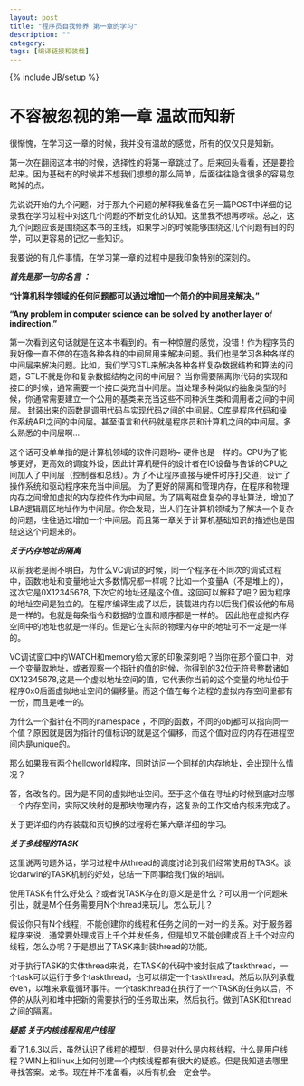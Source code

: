 ```yaml
---
layout: post
title: "程序员自我修养 第一章的学习"
description: ""
category: 
tags: [编译链接和装载]
---
```

{% include JB/setup %}

不容被忽视的第一章 温故而知新
===================

很惭愧，在学习这一章的时候，我并没有温故的感觉，所有的仅仅只是知新。

第一次在翻阅这本书的时候，选择性的将第一章跳过了。后来回头看看，还是要捡起来。因为基础有的时候并不想我们想想的那么简单，后面往往隐含很多的容易忽略掉的点。

先说说开始的九个问题，对于那九个问题的解释我准备在另一篇POST中详细的记录我在学习过程中对这几个问题的不断变化的认知。这里我不想再啰嗦。总之，这九个问题应该是围绕这本书的主线，如果学习的时候能够围绕这几个问题有目的的学，可以更容易的记忆一些知识。

我要说的有几件事情，在学习第一章的过程中是我印象特别的深刻的。

***首先是那一句的名言 ：***

**“计算机科学领域的任何问题都可以通过增加一个简介的中间层来解决。”**

**“Any problem in computer science can be solved by another layer of indirection.”**

第一次看到这句话就是在这本书看到的。有一种惊醒的感觉，没错！作为程序员的我好像一直不停的在造各种各样的中间层用来解决问题。我们也是学习各种各样的中间层来解决问题。比如，我们学习STL来解决各种各样复杂数据结构和算法的问题，STL不就是你和复杂数据结构之间的中间层？
当你需要隔离你代码的实现和接口的时候，通常需要一个接口类充当中间层。当处理多种类似的抽象类型的时候，你通常需要建立一个公用的基类来充当这些不同种派生类和调用者之间的中间层。
封装出来的函数是调用代码与实现代码之间的中间层。C库是程序代码和操作系统API之间的中间层。甚至语言和代码就是程序员和计算机之间的中间层。多么熟悉的中间层啊...

这个话可没单单指的是计算机领域的软件问题哟~ 硬件也是一样的。CPU为了能够更好，更高效的调度外设，因此计算机硬件的设计者在IO设备与告诉的CPU之间加入了中间层（控制器和总线）。为了不让程序直接与硬件时序打交道，设计了操作系统和驱动程序来充当中间层。
为了更好的隔离和管理内存，在程序和物理内存之间增加虚拟的内存控件作为中间层。为了隔离磁盘复杂的寻址算法，增加了LBA逻辑扇区地址作为中间层。你会发现，当人们在计算机领域为了解决一个复杂的问题，往往通过增加一个中间层。而且第一章关于计算机基础知识的描述也是围绕这这个问题来的。

***关于内存地址的隔离***

以前我老是闹不明白，为什么VC调试的时候，同一个程序在不同次的调试过程中，函数地址和变量地址大多数情况都一样呢？比如一个变量A（不是堆上的），这次它是0X12345678, 下次它的地址还是这个值。这回可以解释了吧？因为程序的地址空间是独立的。在程序编译生成了以后，装载进内存以后我们假设他的布局是一样的。也就是每条指令和数据的位置和顺序都是一样的。
因此他在虚拟内存空间中的地址也就是一样的。但是它在实际的物理内存中的地址可不一定是一样的。

VC调试窗口中的WATCH和memory给大家的印象深刻吧？当你在那个窗口中，对一个变量取地址，或者观察一个指针的值的时候，你得到的32位无符号整数诸如0X12345678,这是一个虚拟地址空间的值，它代表你当前的这个变量的地址位于程序0x0后面虚拟地址空间的偏移量。而这个值在每个进程的虚拟内存空间里都有一份，而且是唯一的。

为什么一个指针在不同的namespace ，不同的函数，不同的obj都可以指向同一个值？原因就是因为指针的值标识的就是这个偏移，而这个值对应的内存在进程空间内是unique的。

那么如果我有两个helloworld程序，同时访问一个同样的内存地址，会出现什么情况？

答，各改各的。因为是不同的虚拟地址空间。至于这个值在寻址的时候到底对应哪一个内存空间，实际又映射的是那块物理内存，这复杂的工作交给内核来完成了。

关于更详细的内存装载和页切换的过程将在第六章详细的学习。

***关于多线程的TASK***

这里说两句题外话，学习过程中从thread的调度讨论到我们经常使用的TASK。谈论darwin的TASK机制的好处，总结一下同事给我们做的培训。

使用TASK有什么好处么？或者说TASK存在的意义是是什么？可以用一个问题来引出，就是M个任务需要用N个thread来玩儿，怎么玩儿？

假设你只有N个线程，不能创建你的线程和任务之间的一对一的关系。对于服务器程序来说，通常要处理成百上千个并发任务，但是却又不能创建成百上千个对应的线程，怎么办呢？于是想出了TASK来封装thread的功能。

对于执行TASK的实体thread来说，在TASK的代码中被封装成了taskthread，一个task可以运行于多个taskthread，也可以绑定一个taskthread。然后以队列承载even，以堆来承载循环事件。一个taskthread在执行了一个TASK的任务以后，不停的从队列和堆中把新的需要执行的任务取出来，然后执行。做到TASK和thread之间的隔离。




***疑惑 关于内核线程和用户线程***

看了1.6.3以后，虽然认识了线程的模型，但是对什么是内核线程，什么是用户线程？WIN上和linux上如何创建一个内核线程都有很大的疑惑。但是我知道去哪里寻找答案。龙书。现在并不准备看，以后有机会一定会学。
